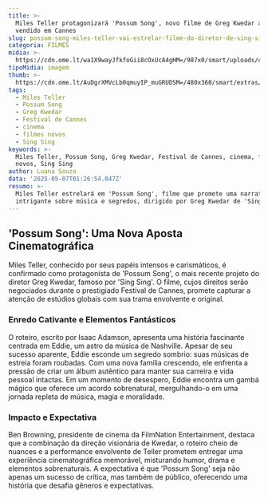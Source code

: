 ```yaml
---
title: >-
  Miles Teller protagonizará 'Possum Song', novo filme de Greg Kwedar a ser
  vendido em Cannes
slug: possum-song-miles-teller-vai-estrelar-filme-do-diretor-de-sing-sing
categoria: FILMES
midia: >-
  https://cdn.ome.lt/wa1X9wayJfkfoGii8cOxUcA4gHM=/987x0/smart/uploads/conteudo/fotos/Design_sem_nome_-_2025-05-06T210828.052.png
tipoMidia: imagem
thumb: >-
  https://cdn.ome.lt/AuDgrXMVcLb0qmuyIP_muGRUDSM=/480x360/smart/extras/conteudos/Design_sem_nome_-_2025-05-06T210828.052.png
tags:
  - Miles Teller
  - Possum Song
  - Greg Kwedar
  - Festival de Cannes
  - cinema
  - filmes novos
  - Sing Sing
keywords: >-
  Miles Teller, Possum Song, Greg Kwedar, Festival de Cannes, cinema, filmes
  novos, Sing Sing
author: Luana Souza
data: '2025-05-07T01:26:54.047Z'
resumo: >-
  Miles Teller estrelará em 'Possum Song', filme que promete uma narrativa
  intrigante sobre música e segredos, dirigido por Greg Kwedar de 'Sing Sing'.
---
```


## 'Possum Song': Uma Nova Aposta Cinematográfica

Miles Teller, conhecido por seus papéis intensos e carismáticos, é confirmado como protagonista de 'Possum Song', o mais recente projeto do diretor Greg Kwedar, famoso por 'Sing Sing'. O filme, cujos direitos serão negociados durante o prestigiado Festival de Cannes, promete capturar a atenção de estúdios globais com sua trama envolvente e original.

### Enredo Cativante e Elementos Fantásticos

O roteiro, escrito por Isaac Adamson, apresenta uma história fascinante centrada em Eddie, um astro da música de Nashville. Apesar de seu sucesso aparente, Eddie esconde um segredo sombrio: suas músicas de estreia foram roubadas. Com uma nova família crescendo, ele enfrenta a pressão de criar um álbum autêntico para manter sua carreira e vida pessoal intactas. Em um momento de desespero, Eddie encontra um gambá mágico que oferece um acordo sobrenatural, mergulhando-o em uma jornada repleta de música, magia e moralidade.

### Impacto e Expectativa

Ben Browning, presidente de cinema da FilmNation Entertainment, destaca que a combinação da direção visionária de Kwedar, o roteiro cheio de nuances e a performance envolvente de Teller prometem entregar uma experiência cinematográfica memorável, misturando humor, drama e elementos sobrenaturais. A expectativa é que 'Possum Song' seja não apenas um sucesso de crítica, mas também de público, oferecendo uma história que desafia gêneros e expectativas.
